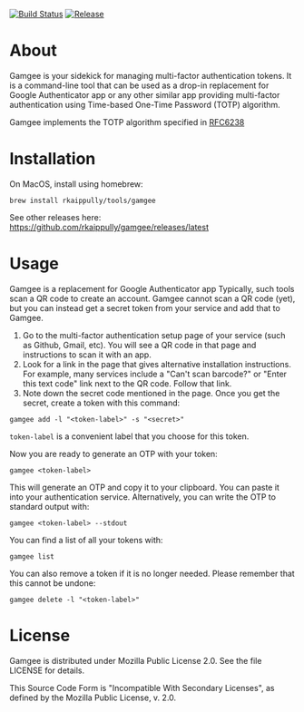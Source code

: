 [![Build Status](https://travis-ci.org/rkaippully/gamgee.svg?branch=master)](https://travis-ci.org/rkaippully/gamgee)
[![Release](https://img.shields.io/github/release/rkaippully/gamgee.svg)](https://github.com/rkaippully/gamgee/releases)

# About
Gamgee is your sidekick for managing multi-factor authentication tokens. It is a command-line tool
that can be used as a drop-in replacement for Google Authenticator app or any other similar app
providing multi-factor authentication using Time-based One-Time Password (TOTP) algorithm.

Gamgee implements the TOTP algorithm specified in [RFC6238](https://tools.ietf.org/html/rfc6238)

# Installation
On MacOS, install using homebrew:

```
brew install rkaippully/tools/gamgee
```

See other releases here: https://github.com/rkaippully/gamgee/releases/latest

# Usage
Gamgee is a replacement for Google Authenticator app  Typically, such tools scan a QR code to create
an account. Gamgee cannot scan a QR code (yet), but you can instead get a secret token from your
service and add that to Gamgee.

1. Go to the multi-factor authentication setup page of your service (such as Github, Gmail, etc).
   You will see a QR code in that page and instructions to scan it with an app.
2. Look for a link in the page that gives alternative installation instructions. For example, many
   services include a "Can't scan barcode?" or "Enter this text code" link next to the QR code.
   Follow that link.
3. Note down the secret code mentioned in the page. Once you get the secret, create a token with
   this command:

```
gamgee add -l "<token-label>" -s "<secret>"
```

`token-label` is a convenient label that you choose for this token.

Now you are ready to generate an OTP with your token:

```
gamgee <token-label>
```

This will generate an OTP and copy it to your clipboard. You can paste it into your authentication
service. Alternatively, you can write the OTP to standard output with:

```
gamgee <token-label> --stdout
```

You can find a list of all your tokens with:

```
gamgee list
```

You can also remove a token if it is no longer needed. Please remember that this cannot be undone:

```
gamgee delete -l "<token-label>"
```

# License
Gamgee is distributed under Mozilla Public License 2.0. See the file LICENSE for details.

This Source Code Form is "Incompatible With Secondary Licenses", as defined by the Mozilla
Public License, v. 2.0.
